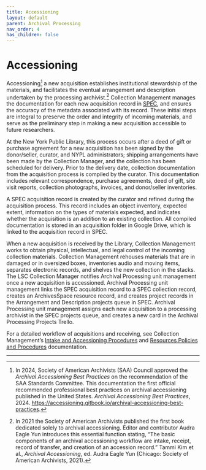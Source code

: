 ```yaml
---
title: Accessioning
layout: default
parent: Archival Processing
nav_order: 4
has_children: false
---
```

# Accessioning
Accessioning[^1] a new acquisition establishes institutional stewardship of the materials, and facilitates the eventual arrangement and description undertaken by the processing archivist.[^2] Collection Management manages the documentation for each new acquisition record in [SPEC](https://nypl.github.io/pres-docs/spec/spec.html), and ensures the accuracy of the metadata associated with its record. These initial steps are integral to preserve the order and integrity of incoming materials, and serve as the preliminary step in making a new acquisition accessible to future researchers.

At the New York Public Library, this process occurs after a deed of gift or purchase agreement for a new acquisition has been signed by the donor/seller, curator, and NYPL administrators; shipping arrangements have been made by the Collection Manager, and the collection has been scheduled for delivery. Prior to the delivery date, collection documentation from the acquisition process is compiled by the curator. This documentation includes relevant correspondence, purchase agreements, deed of gift, site visit reports, collection photographs, invoices, and donor/seller inventories.

A SPEC acquisition record is created by the curator and refined during the acquisition process. This record includes an object inventory, expected extent, information on the types of materials expected, and indicates whether the acquisition is an addition to an existing collection. All compiled documentation is stored in an acquisition folder in Google Drive, which is linked to the acquisition record in SPEC.

When a new acquisition is received by the Library, Collection Management works to obtain physical, intellectual, and legal control of the incoming collection materials. Collection Management rehouses materials that are in damaged or in oversized boxes, inventories audio and moving items, separates electronic records, and shelves the new collection in the stacks. The LSC Collection Manager notifies Archival Processing unit management once a new acquisition is accessioned. Archival Processing unit management links the SPEC acquisition record to a SPEC collection record, creates an ArchivesSpace resource record, and creates project records in the Arrangement and Description projects queue in SPEC. Archival Processing unit management assigns each new acquisition to a processing archivist in the SPEC projects queue, and creates a new card in the Archival Processing Projects Trello.

For a detailed workflow of acquisitions and receiving, see Collection Management’s [Intake and Accessioning Procedures]() and [Resources Policies and Procedures]() documentation.

---

[^1]: In 2024, Society of American Archivists (SAA) Council approved the _Archival Accessioning Best Practices_ on the recommendation of the SAA Standards Committee. This documentation the first official recommended professional best practices on archival accessioning published in the United States. _Archival Accessioning Best Practices_, 2024. <https://accessioning.gitbook.io/archival-accessioning-best-practices>.

[^2]: In 2021 the Society of American Archivists published the first book dedicated solely to archival accessioning. Editor and contributor Audra Eagle Yun introduces this essential function stating, “The basic components of an archival accessioning workflow are intake, receipt, record of transfer, and creation of an accession record.” Tammi Kim et al., _Archival Accessioning_, ed. Audra Eagle Yun (Chicago: Society of American Archivists, 2021).